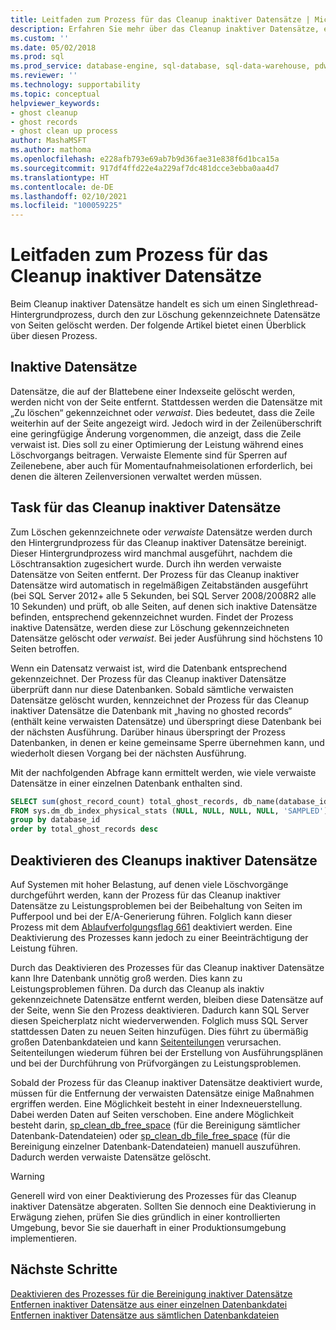 ```yaml
---
title: Leitfaden zum Prozess für das Cleanup inaktiver Datensätze | Microsoft-Dokumentation
description: Erfahren Sie mehr über das Cleanup inaktiver Datensätze, einen Hintergrundprozess, durch den in SQL Server zur Löschung gekennzeichnete Datensätze von Seiten gelöscht werden.
ms.custom: ''
ms.date: 05/02/2018
ms.prod: sql
ms.prod_service: database-engine, sql-database, sql-data-warehouse, pdw
ms.reviewer: ''
ms.technology: supportability
ms.topic: conceptual
helpviewer_keywords:
- ghost cleanup
- ghost records
- ghost clean up process
author: MashaMSFT
ms.author: mathoma
ms.openlocfilehash: e228afb793e69ab7b9d36fae31e838f6d1bca15a
ms.sourcegitcommit: 917df4ffd22e4a229af7dc481dcce3ebba0aa4d7
ms.translationtype: HT
ms.contentlocale: de-DE
ms.lasthandoff: 02/10/2021
ms.locfileid: "100059225"
---
```

# <a name="ghost-cleanup-process-guide"></a>Leitfaden zum Prozess für das Cleanup inaktiver Datensätze

Beim Cleanup inaktiver Datensätze handelt es sich um einen Singlethread-Hintergrundprozess, durch den zur Löschung gekennzeichnete Datensätze von Seiten gelöscht werden. Der folgende Artikel bietet einen Überblick über diesen Prozess.

## <a name="ghost-records"></a>Inaktive Datensätze

Datensätze, die auf der Blattebene einer Indexseite gelöscht werden, werden nicht von der Seite entfernt. Stattdessen werden die Datensätze mit „Zu löschen“ gekennzeichnet oder *verwaist*. Dies bedeutet, dass die Zeile weiterhin auf der Seite angezeigt wird. Jedoch wird in der Zeilenüberschrift eine geringfügige Änderung vorgenommen, die anzeigt, dass die Zeile verwaist ist. Dies soll zu einer Optimierung der Leistung während eines Löschvorgangs beitragen. Verwaiste Elemente sind für Sperren auf Zeilenebene, aber auch für Momentaufnahmeisolationen erforderlich, bei denen die älteren Zeilenversionen verwaltet werden müssen.

## <a name="ghost-record-cleanup-task"></a>Task für das Cleanup inaktiver Datensätze

Zum Löschen gekennzeichnete oder *verwaiste* Datensätze werden durch den Hintergrundprozess für das Cleanup inaktiver Datensätze bereinigt. Dieser Hintergrundprozess wird manchmal ausgeführt, nachdem die Löschtransaktion zugesichert wurde. Durch ihn werden verwaiste Datensätze von Seiten entfernt. Der Prozess für das Cleanup inaktiver Datensätze wird automatisch in regelmäßigen Zeitabständen ausgeführt (bei SQL Server 2012+ alle 5 Sekunden, bei SQL Server 2008/2008R2 alle 10 Sekunden) und prüft, ob alle Seiten, auf denen sich inaktive Datensätze befinden, entsprechend gekennzeichnet wurden. Findet der Prozess inaktive Datensätze, werden diese zur Löschung gekennzeichneten Datensätze gelöscht oder *verwaist*. Bei jeder Ausführung sind höchstens 10 Seiten betroffen.

Wenn ein Datensatz verwaist ist, wird die Datenbank entsprechend gekennzeichnet. Der Prozess für das Cleanup inaktiver Datensätze überprüft dann nur diese Datenbanken. Sobald sämtliche verwaisten Datensätze gelöscht wurden, kennzeichnet der Prozess für das Cleanup inaktiver Datensätze die Datenbank mit „having no ghosted records“ (enthält keine verwaisten Datensätze) und überspringt diese Datenbank bei der nächsten Ausführung. Darüber hinaus überspringt der Prozess Datenbanken, in denen er keine gemeinsame Sperre übernehmen kann, und wiederholt diesen Vorgang bei der nächsten Ausführung.

Mit der nachfolgenden Abfrage kann ermittelt werden, wie viele verwaiste Datensätze in einer einzelnen Datenbank enthalten sind. 

 ```sql
 SELECT sum(ghost_record_count) total_ghost_records, db_name(database_id) 
 FROM sys.dm_db_index_physical_stats (NULL, NULL, NULL, NULL, 'SAMPLED')
 group by database_id
 order by total_ghost_records desc
```

## <a name="disable-the-ghost-cleanup"></a>Deaktivieren des Cleanups inaktiver Datensätze

Auf Systemen mit hoher Belastung, auf denen viele Löschvorgänge durchgeführt werden, kann der Prozess für das Cleanup inaktiver Datensätze zu Leistungsproblemen bei der Beibehaltung von Seiten im Pufferpool und bei der E/A-Generierung führen. Folglich kann dieser Prozess mit dem [Ablaufverfolgungsflag 661](../t-sql/database-console-commands/dbcc-traceon-trace-flags-transact-sql.md) deaktiviert werden. Eine Deaktivierung des Prozesses kann jedoch zu einer Beeinträchtigung der Leistung führen.

Durch das Deaktivieren des Prozesses für das Cleanup inaktiver Datensätze kann Ihre Datenbank unnötig groß werden. Dies kann zu Leistungsproblemen führen. Da durch das Cleanup als inaktiv gekennzeichnete Datensätze entfernt werden, bleiben diese Datensätze auf der Seite, wenn Sie den Prozess deaktivieren. Dadurch kann SQL Server diesen Speicherplatz nicht wiederverwenden. Folglich muss SQL Server stattdessen Daten zu neuen Seiten hinzufügen. Dies führt zu übermäßig großen Datenbankdateien und kann [Seitenteilungen](indexes/specify-fill-factor-for-an-index.md) verursachen. Seitenteilungen wiederum führen bei der Erstellung von Ausführungsplänen und bei der Durchführung von Prüfvorgängen zu Leistungsproblemen. 

Sobald der Prozess für das Cleanup inaktiver Datensätze deaktiviert wurde, müssen für die Entfernung der verwaisten Datensätze einige Maßnahmen ergriffen werden. Eine Möglichkeit besteht in einer Indexneuerstellung. Dabei werden Daten auf Seiten verschoben. Eine andere Möglichkeit besteht darin, [sp_clean_db_free_space](system-stored-procedures/sp-clean-db-free-space-transact-sql.md) (für die Bereinigung sämtlicher Datenbank-Datendateien) oder [sp_clean_db_file_free_space](system-stored-procedures/sp-clean-db-file-free-space-transact-sql.md) (für die Bereinigung einzelner Datenbank-Datendateien) manuell auszuführen. Dadurch werden verwaiste Datensätze gelöscht.

 >[!warning]
 > Generell wird von einer Deaktivierung des Prozesses für das Cleanup inaktiver Datensätze abgeraten. Sollten Sie dennoch eine Deaktivierung in Erwägung ziehen, prüfen Sie dies gründlich in einer kontrollierten Umgebung, bevor Sie sie dauerhaft in einer Produktionsumgebung implementieren.


## <a name="next-steps"></a>Nächste Schritte  
[Deaktivieren des Prozesses für die Bereinigung inaktiver Datensätze](https://support.microsoft.com/help/920093/tuning-options-for-sql-server-when-running-in-high-performance-workloa)
<br>[Entfernen inaktiver Datensätze aus einer einzelnen Datenbankdatei](system-stored-procedures/sp-clean-db-file-free-space-transact-sql.md)
<br>[Entfernen inaktiver Datensätze aus sämtlichen Datenbankdateien](system-stored-procedures/sp-clean-db-free-space-transact-sql.md)


